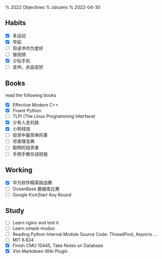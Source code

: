 % 2022 Objectives
% zdszero
% 2022-04-30

## Habits

- [x] 多运动
- [x] 早起
- [ ] 将读书作为爱好
- [ ] 做视频
- [x] 少玩手机
- [ ] 变帅，衣品变好

## Books

read the following books

- [x] Effective Modern C++
- [x] Fluent Python
- [ ] TLPI (The Linux Programming Interface)
- [x] 少有人走的路
- [x] 小狗钱钱
- [ ] 投资中最简单的事
- [ ] 穷查理宝典
- [ ] 聪明的投资者
- [ ] 手把手教你读财报

## Working

- [x] 华为软件精英挑战赛
- [ ] OceanBase 数据库比赛
- [ ] Google KickStart Any Round

## Study

- [ ] Learn nginx and test it
- [ ] Learn simple muduo
- [ ] Reading Python Internal Module Source Code: ThreadPool, Asyncio ...
- [ ] MIT 6.824
- [x] Finish CMU 15445, Take Notes on Database
- [x] Vim Markdown Wiki Plugin
